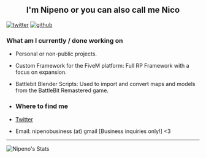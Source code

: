 <h2 align="center">I'm Nipeno or you can also call me Nico</h2>

[![twitter](https://img.shields.io/twitter/follow/nipeno?label=followers&logo=twitter&color=%23007ec6&style=plastic)](https://twitter.com/nipeno)
[![github](https://img.shields.io/github/followers/nipeno?logo=github&style=plastic)](https://github.com/nipeno?tab=followers)

### What am I currently / done working on
- Personal or non-public projects.
- Custom Framework for the FiveM platform: Full RP Framework with a focus on expansion.
- Battlebit Blender Scripts: Used to import and convert maps and models from the BattleBit Remastered game.

- ### Where to find me
- [Twitter](https://twitter.com/nipeno)
- Email: nipenobusiness (at) gmail [Business inquiries only!] <3

---

![Nipeno's Stats](https://github-readme-stats.vercel.app/api?username=nipeno&show_icons=true&theme=radical)
